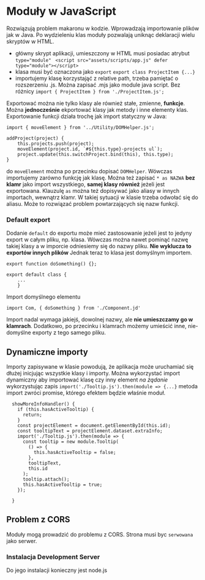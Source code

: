 # Moduły w JavaScript
Rozwiązują problem makaronu w kodzie. Wprowadzają importowanie plików jak w Java. Po wydzieleniu klas moduły pozwalają uniknąc deklaracji wielu skryptów w HTML. 

- główny skrypt aplikacji, umieszczony w HTML musi posiadac atrybut `type="module"`
` <script src="assets/scripts/app.js" defer type="module"></script>`
- klasa musi być oznaczona jako `export`
`export class ProjectItem {...}`
- importujemy klasę korzystająć z relative path, trzeba pamiętać o rozszerzeniu .js. Można zapisać .mjs jako module java script. Bez różnicy
`import { ProjectItem } from './ProjectItem.js';`

Exportować można nie tylko klasy ale również stałe, zmienne, **funkcje**. Można **jednocześnie** ekportować klasy jak metody i inne elementy klas. Exportowanie funkcji działa trochę jak import statyczny w Java:

```
import { moveElement } from '../Utility/DOMHelper.js';

addProject(project) {
    this.projects.push(project);
    moveElement(project.id, `#${this.type}-projects ul`);
    project.update(this.switchProject.bind(this), this.type);
}
```
do `moveElement` można po przecinku dopisać `DOMHelper`. Wówczas importujemy zarówno funkcję jak klasę. Można też zapisać `* as NAZWA` **bez klamr** jako import wszystkiego, **samej klasy również** jeżeli jest exportowana. Klauzulę `as` można też dopisywać jako aliasy w innych importach, wewnątrz klamr. W takiej sytuacji w klasie trzeba odwołać się do aliasu. Może to rozwiązać problem powtarzających się nazw funkcji. 

### Default export
Dodanie `default` do exportu może mieć zastosowanie jeżeli jest to jedyny export w całym pliku, np. klasa. Wówczas można nawet pominąć nazwę takiej klasy a w imporcie odniesiemy się do nazwy pliku. **Nie wyklucza to exportów innych plików** Jednak teraz to klasa jest domyślnym importem.
```
export function doSomething() {};

export default class {
    ...
    }
```

Import domyślnego elementu
```
import Com, { doSomething } from './Component.jd'
```
Import nadal wymaga jakiejś, dowolnej nazwy, ale **nie umieszczamy go w klamrach**. Dodatkowo, po przecinku i klamrach możemy umieścić inne, nie-domyślne exporty z tego samego pliku. 

## Dynamiczne importy
Importy zapisywane w klasie powodują, że aplikacja może uruchamiać się dłużej inicjując wszystkie klasy i importy. Można wykorzystać import dynamiczny aby importować klasę czy inny element _na żądanie_ wykorzystując zapis `import('./Tooltip.js').then(module => {...}` metoda import zwróci promise, którego efektem będzie właśnie moduł.

```
  showMoreInfoHandler() {
    if (this.hasActiveTooltip) {
      return;
    }
    const projectElement = document.getElementById(this.id);
    const tooltipText = projectElement.dataset.extraInfo;
    import('./Tooltip.js').then(module => {
      const tooltip = new module.Tooltip(
        () => {
          this.hasActiveTooltip = false;
        },
        tooltipText,
        this.id
      );
      tooltip.attach();
      this.hasActiveTooltip = true;
    });
   
  }
```

## Problem z CORS
Moduły mogą prowadzić do problemu z CORS. Strona musi byc `serwowana` jako serwer. 

### Instalacja Development Server
Do jego instalacji konieczny jest node.js
